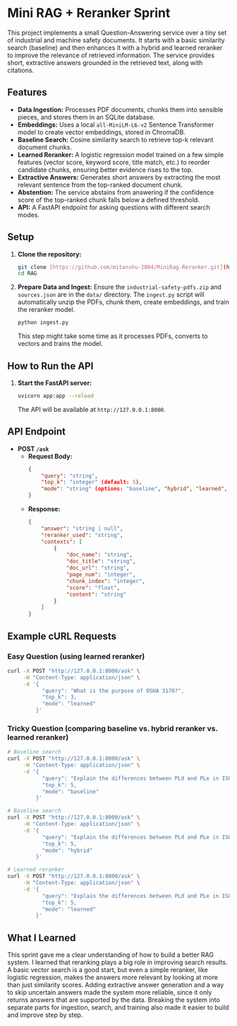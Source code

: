 # Mini RAG + Reranker Sprint

This project implements a small Question-Answering service over a tiny set of industrial and machine safety documents. It starts with a basic similarity search (baseline) and then enhances it with a hybrid and learned reranker to improve the relevance of retrieved information. The service provides short, extractive answers grounded in the retrieved text, along with citations.

## Features

- **Data Ingestion:** Processes PDF documents, chunks them into sensible pieces, and stores them in an SQLite database.
- **Embeddings:** Uses a local `all-MiniLM-L6-v2` Sentence Transformer model to create vector embeddings, stored in ChromaDB.
- **Baseline Search:** Cosine similarity search to retrieve top-k relevant document chunks.
- **Learned Reranker:** A logistic regression model trained on a few simple features (vector score, keyword score, title match, etc.) to reorder candidate chunks, ensuring better evidence rises to the top.
- **Extractive Answers:** Generates short answers by extracting the most relevant sentence from the top-ranked document chunk.
- **Abstention:** The service abstains from answering if the confidence score of the top-ranked chunk falls below a defined threshold.
- **API:** A FastAPI endpoint for asking questions with different search modes.

## Setup

1.  **Clone the repository:**
    ```bash
    git clone [https://github.com/mitanshu-2004/MiniRag-Reranker.git](https://github.com/mitanshu-2004/MiniRag-Reranker.git)
    cd RAG
    ```


2.  **Prepare Data and Ingest:**
    Ensure the `industrial-safety-pdfs.zip` and `sources.json` are in the `data/` directory. The `ingest.py` script will automatically unzip the PDFs, chunk them, create embeddings, and train the reranker model.
    ```bash
    python ingest.py
    ```
    This step might take some time as it processes PDFs, converts to vectors and trains the model.

## How to Run the API

1.  **Start the FastAPI server:**
    ```bash
    uvicorn app:app --reload
    ```
    The API will be available at `http://127.0.0.1:8000`.

## API Endpoint

-   **POST `/ask`**
    -   **Request Body:**
        ```json
        {
            "query": "string",
            "top_k": "integer" (default: 5),
            "mode": "string" (options: "baseline", "hybrid", "learned", default: "learned")
        }
        ```
    -   **Response:**
        ```json
        {
            "answer": "string | null",
            "reranker_used": "string",
            "contexts": [
                {
                    "doc_name": "string",
                    "doc_title": "string",
                    "doc_url": "string",
                    "page_num": "integer",
                    "chunk_index": "integer",
                    "score": "float",
                    "content": "string"
                }
            ]
        }
        ```

## Example cURL Requests

### Easy Question (using learned reranker)

```bash
curl -X POST "http://127.0.0.1:8000/ask" \
     -H "Content-Type: application/json" \
     -d '{
           "query": "What is the purpose of OSHA 3170?",
           "top_k": 3,
           "mode": "learned"
         }'
```

### Tricky Question (comparing baseline vs. hybrid reranker vs. learned reranker)

```bash
# Baseline search
curl -X POST "http://127.0.0.1:8000/ask" \
     -H "Content-Type: application/json" \
     -d '{
           "query": "Explain the differences between PLd and PLe in ISO 13849-1.",
           "top_k": 5,
           "mode": "baseline"
         }'

# Baseline search
curl -X POST "http://127.0.0.1:8000/ask" \
     -H "Content-Type: application/json" \
     -d '{
           "query": "Explain the differences between PLd and PLe in ISO 13849-1.",
           "top_k": 5,
           "mode": "hybrid"
         }'

# Learned reranker
curl -X POST "http://127.0.0.1:8000/ask" \
     -H "Content-Type: application/json" \
     -d '{
           "query": "Explain the differences between PLd and PLe in ISO 13849-1.",
           "top_k": 5,
           "mode": "learned"
         }'
```


## What I Learned

This sprint gave me a clear understanding of how to build a better RAG system. I learned that reranking plays a big role in improving search results. A basic vector search is a good start, but even a simple reranker, like logistic regression, makes the answers more relevant by looking at more than just similarity scores. Adding extractive answer generation and a way to skip uncertain answers made the system more reliable, since it only returns answers that are supported by the data. Breaking the system into separate parts for ingestion, search, and training also made it easier to build and improve step by step.
